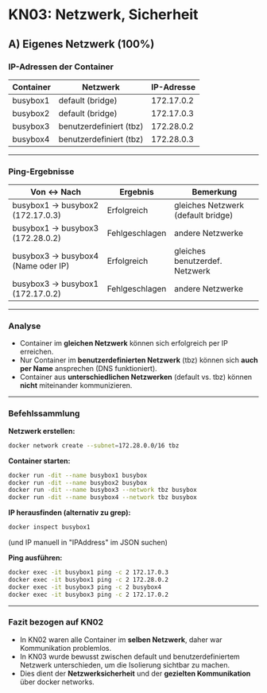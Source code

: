 # KN03: Netzwerk, Sicherheit

## A) Eigenes Netzwerk (100%)

### IP-Adressen der Container

| Container | Netzwerk                | IP-Adresse |
| --------- | ----------------------- | ---------- |
| busybox1  | default (bridge)        | 172.17.0.2 |
| busybox2  | default (bridge)        | 172.17.0.3 |
| busybox3  | benutzerdefiniert (tbz) | 172.28.0.2 |
| busybox4  | benutzerdefiniert (tbz) | 172.28.0.3 |

---

### Ping-Ergebnisse

| Von ↔ Nach                         | Ergebnis       | Bemerkung                          |
| ---------------------------------- | -------------- | ---------------------------------- |
| busybox1 → busybox2 (172.17.0.3)   | Erfolgreich    | gleiches Netzwerk (default bridge) |
| busybox1 → busybox3 (172.28.0.2)   | Fehlgeschlagen | andere Netzwerke                   |
| busybox3 → busybox4 (Name oder IP) | Erfolgreich    | gleiches benutzerdef. Netzwerk     |
| busybox3 → busybox1 (172.17.0.2)   | Fehlgeschlagen | andere Netzwerke                   |

---

### Analyse

- Container im **gleichen Netzwerk** können sich erfolgreich per IP erreichen.
- Nur Container im **benutzerdefinierten Netzwerk** (tbz) können sich **auch per Name** ansprechen (DNS funktioniert).
- Container aus **unterschiedlichen Netzwerken** (default vs. tbz) können **nicht** miteinander kommunizieren.

---

### Befehlssammlung

**Netzwerk erstellen:**

```bash
docker network create --subnet=172.28.0.0/16 tbz
```

**Container starten:**

```bash
docker run -dit --name busybox1 busybox
docker run -dit --name busybox2 busybox
docker run -dit --name busybox3 --network tbz busybox
docker run -dit --name busybox4 --network tbz busybox
```

**IP herausfinden (alternativ zu grep):**

```bash
docker inspect busybox1
```

(und IP manuell in "IPAddress" im JSON suchen)

**Ping ausführen:**

```bash
docker exec -it busybox1 ping -c 2 172.17.0.3
docker exec -it busybox1 ping -c 2 172.28.0.2
docker exec -it busybox3 ping -c 2 busybox4
docker exec -it busybox3 ping -c 2 172.17.0.2
```

---

### Fazit bezogen auf KN02

- In KN02 waren alle Container im **selben Netzwerk**, daher war Kommunikation problemlos.
- In KN03 wurde bewusst zwischen default und benutzerdefiniertem Netzwerk unterschieden, um die Isolierung sichtbar zu machen.
- Dies dient der **Netzwerksicherheit** und der **gezielten Kommunikation** über docker networks.

